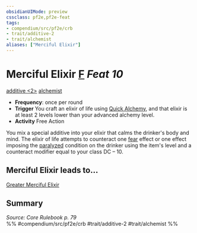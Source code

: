 ```yaml
---
obsidianUIMode: preview
cssclass: pf2e,pf2e-feat
tags:
- compendium/src/pf2e/crb
- trait/additive-2
- trait/alchemist
aliases: ["Merciful Elixir"]
---
```

# Merciful Elixir  [F](chapter-9-playing-the-game.md#Actions "Free Action") *Feat 10*  
[additive <2>](rules/traits/additive-2.md "Additive Feat Trait")  [alchemist](Reference/Rules/Traits/alchemist.md "Alchemist Class Trait")  

- **Frequency**: once per round
- **Trigger** You craft an elixir of life using [Quick Alchemy](Reference/Rules/Actions/quick-alchemy.md), and that elixir is at least 2 levels lower than your advanced alchemy level.
- **Activity** Free Action

You mix a special additive into your elixir that calms the drinker's body and mind. The elixir of life attempts to counteract one [fear](Reference/Rules/Traits/fear.md "Fear Effect Trait") effect or one effect imposing the [paralyzed](conditions.md#Paralyzed) condition on the drinker using the item's level and a counteract modifier equal to your class DC – 10.

## Merciful Elixir leads to...

[Greater Merciful Elixir](greater-merciful-elixir.md)

## Summary

*Source: Core Rulebook p. 79*  
%% #compendium/src/pf2e/crb #trait/additive-2 #trait/alchemist %%